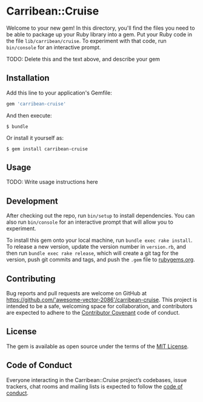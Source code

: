 # Carribean::Cruise

Welcome to your new gem! In this directory, you'll find the files you need to be able to package up your Ruby library into a gem. Put your Ruby code in the file `lib/carribean/cruise`. To experiment with that code, run `bin/console` for an interactive prompt.

TODO: Delete this and the text above, and describe your gem

## Installation

Add this line to your application's Gemfile:

```ruby
gem 'carribean-cruise'
```

And then execute:

    $ bundle

Or install it yourself as:

    $ gem install carribean-cruise

## Usage

TODO: Write usage instructions here

## Development

After checking out the repo, run `bin/setup` to install dependencies. You can also run `bin/console` for an interactive prompt that will allow you to experiment.

To install this gem onto your local machine, run `bundle exec rake install`. To release a new version, update the version number in `version.rb`, and then run `bundle exec rake release`, which will create a git tag for the version, push git commits and tags, and push the `.gem` file to [rubygems.org](https://rubygems.org).

## Contributing

Bug reports and pull requests are welcome on GitHub at https://github.com/'awesome-vector-2086'/carribean-cruise. This project is intended to be a safe, welcoming space for collaboration, and contributors are expected to adhere to the [Contributor Covenant](http://contributor-covenant.org) code of conduct.

## License

The gem is available as open source under the terms of the [MIT License](https://opensource.org/licenses/MIT).

## Code of Conduct

Everyone interacting in the Carribean::Cruise project’s codebases, issue trackers, chat rooms and mailing lists is expected to follow the [code of conduct](https://github.com/'awesome-vector-2086'/carribean-cruise/blob/master/CODE_OF_CONDUCT.md).
